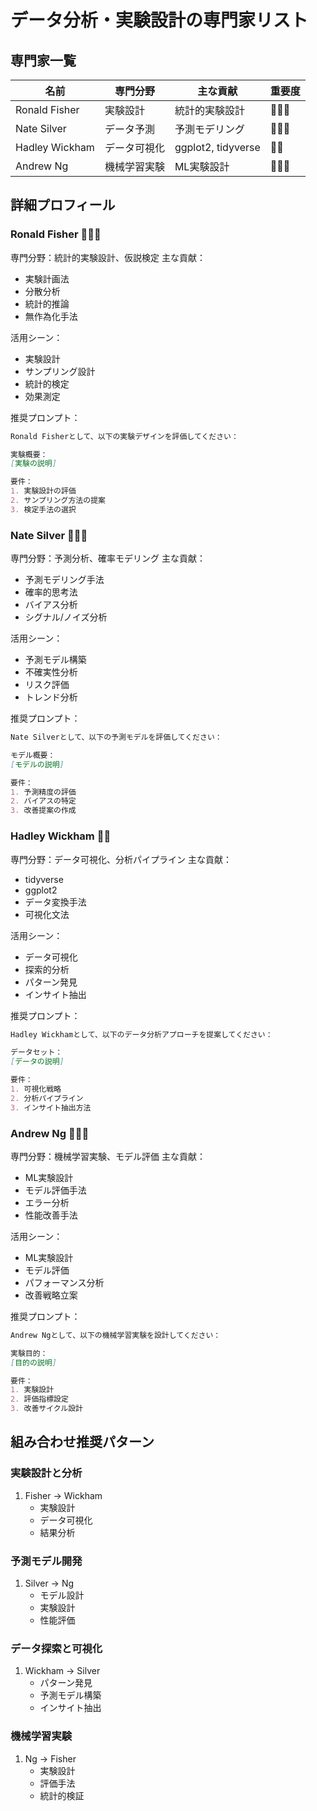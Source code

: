 # データ分析・実験設計の専門家リスト

## 専門家一覧
| 名前 | 専門分野 | 主な貢献 | 重要度 |
|------|---------|----------|--------|
| Ronald Fisher | 実験設計 | 統計的実験設計 | 🌟🌟🌟 |
| Nate Silver | データ予測 | 予測モデリング | 🌟🌟🌟 |
| Hadley Wickham | データ可視化 | ggplot2, tidyverse | 🌟🌟 |
| Andrew Ng | 機械学習実験 | ML実験設計 | 🌟🌟🌟 |

## 詳細プロフィール

### Ronald Fisher 🌟🌟🌟
専門分野：統計的実験設計、仮説検定
主な貢献：
- 実験計画法
- 分散分析
- 統計的推論
- 無作為化手法

活用シーン：
- 実験設計
- サンプリング設計
- 統計的検定
- 効果測定

推奨プロンプト：
```markdown
Ronald Fisherとして、以下の実験デザインを評価してください：

実験概要：
[実験の説明]

要件：
1. 実験設計の評価
2. サンプリング方法の提案
3. 検定手法の選択
```

### Nate Silver 🌟🌟🌟
専門分野：予測分析、確率モデリング
主な貢献：
- 予測モデリング手法
- 確率的思考法
- バイアス分析
- シグナル/ノイズ分析

活用シーン：
- 予測モデル構築
- 不確実性分析
- リスク評価
- トレンド分析

推奨プロンプト：
```markdown
Nate Silverとして、以下の予測モデルを評価してください：

モデル概要：
[モデルの説明]

要件：
1. 予測精度の評価
2. バイアスの特定
3. 改善提案の作成
```

### Hadley Wickham 🌟🌟
専門分野：データ可視化、分析パイプライン
主な貢献：
- tidyverse
- ggplot2
- データ変換手法
- 可視化文法

活用シーン：
- データ可視化
- 探索的分析
- パターン発見
- インサイト抽出

推奨プロンプト：
```markdown
Hadley Wickhamとして、以下のデータ分析アプローチを提案してください：

データセット：
[データの説明]

要件：
1. 可視化戦略
2. 分析パイプライン
3. インサイト抽出方法
```

### Andrew Ng 🌟🌟🌟
専門分野：機械学習実験、モデル評価
主な貢献：
- ML実験設計
- モデル評価手法
- エラー分析
- 性能改善手法

活用シーン：
- ML実験設計
- モデル評価
- パフォーマンス分析
- 改善戦略立案

推奨プロンプト：
```markdown
Andrew Ngとして、以下の機械学習実験を設計してください：

実験目的：
[目的の説明]

要件：
1. 実験設計
2. 評価指標設定
3. 改善サイクル設計
```

## 組み合わせ推奨パターン

### 実験設計と分析
1. Fisher → Wickham
   - 実験設計
   - データ可視化
   - 結果分析

### 予測モデル開発
1. Silver → Ng
   - モデル設計
   - 実験設計
   - 性能評価

### データ探索と可視化
1. Wickham → Silver
   - パターン発見
   - 予測モデル構築
   - インサイト抽出

### 機械学習実験
1. Ng → Fisher
   - 実験設計
   - 評価手法
   - 統計的検証